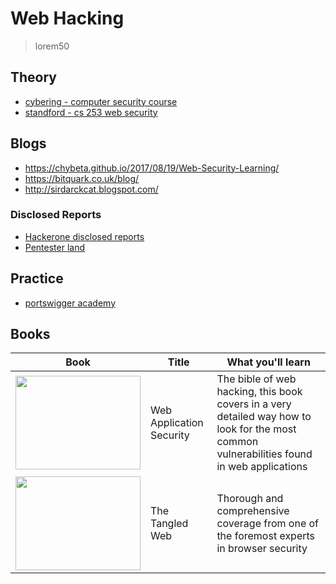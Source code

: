# Web Hacking

> lorem50

## Theory
- [cybering - computer security course](https://cybering.cc/)
- [standford - cs 253 web security](https://web.stanford.edu/class/cs253/)

## Blogs
- https://chybeta.github.io/2017/08/19/Web-Security-Learning/
- https://bitquark.co.uk/blog/
- http://sirdarckcat.blogspot.com/

### Disclosed Reports
- [Hackerone disclosed reports](https://hackerone.com/hacktivity)
- [Pentester land](https://pentester.land/list-of-bug-bounty-writeups.html)

## Practice
- [portswigger academy](https://portswigger.net/)

## Books

| Book | Title | What you'll learn |
| ---- | ----- | ----------------- |
| <a href="https://www.amazon.co.uk/Web-Application-Hackers-Handbook-Exploiting/dp/1118026470/ref=sr_1_1?crid=A7CWFE6TCO1F&dchild=1&keywords=the+web+application+hackers+handbook+2&qid=1604316494&sprefix=the+web+application+hack%2Caps%2C387&sr=8-1" target="_blank"><img style="width: 200px; height: 150px;" src="https://images-na.ssl-images-amazon.com/images/I/51mzEbU-nBL._SX395_BO1,204,203,200_.jpg"/></a> | Web Application Security | The bible of web hacking, this book covers in a very detailed way how to look for the most common vulnerabilities found in web applications |
| <a href="https://www.amazon.co.uk/Tangled-Web-Securing-Modern-Applications/dp/1593273886/ref=sr_1_1?dchild=1&keywords=tangled+web&qid=1604316749&sr=8-1" target="_blank"><img style="width: 200px; height: 150px;" src="https://images-na.ssl-images-amazon.com/images/I/518-+ldfARL._SX377_BO1,204,203,200_.jpg"/></a> | The Tangled Web | Thorough and comprehensive coverage from one of the foremost experts in browser security |
